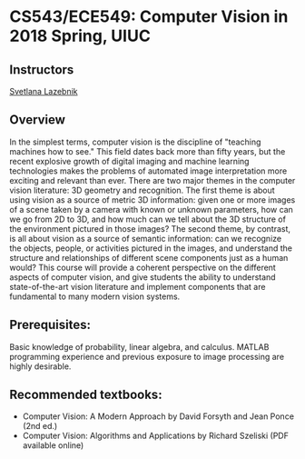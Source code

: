 # CS543/ECE549: Computer Vision in 2018 Spring, UIUC

## Instructors
[Svetlana Lazebnik](http://www.cs.illinois.edu/~slazebni)

## Overview
In the simplest terms, computer vision is the discipline of "teaching machines how to see." This field dates back more than fifty years, but the recent explosive growth of digital imaging and machine learning technologies makes the problems of automated image interpretation more exciting and relevant than ever. There are two major themes in the computer vision literature: 3D geometry and recognition. The first theme is about using vision as a source of metric 3D information: given one or more images of a scene taken by a camera with known or unknown parameters, how can we go from 2D to 3D, and how much can we tell about the 3D structure of the environment pictured in those images? The second theme, by contrast, is all about vision as a source of semantic information: can we recognize the objects, people, or activities pictured in the images, and understand the structure and relationships of different scene components just as a human would? This course will provide a coherent perspective on the different aspects of computer vision, and give students the ability to understand state-of-the-art vision literature and implement components that are fundamental to many modern vision systems.

## Prerequisites: 
Basic knowledge of probability, linear algebra, and calculus. MATLAB programming experience and previous exposure to image processing are highly desirable. 

## Recommended textbooks:
- Computer Vision: A Modern Approach by David Forsyth and Jean Ponce (2nd ed.)
- Computer Vision: Algorithms and Applications by Richard Szeliski (PDF available online)

